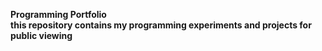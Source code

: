 <strong>Programming Portfolio<strong> <br>
this repository contains my programming experiments and projects for public viewing

